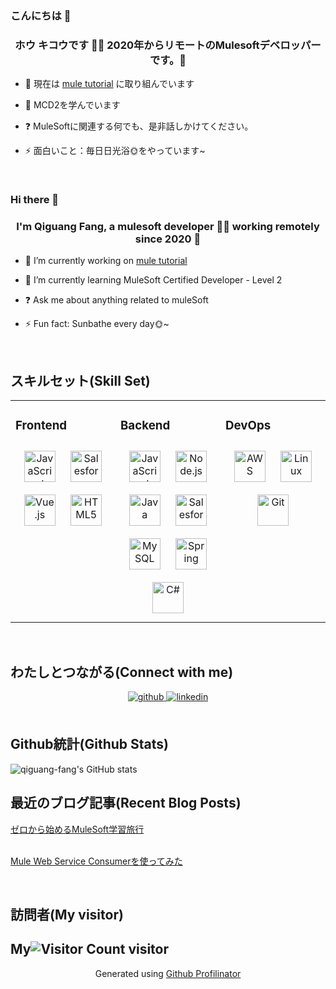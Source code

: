 ### こんにちは  👋

### <div align="center">ホウ キコウです 👨‍💻  2020年からリモートのMulesoftデベロッパーです。🚀</div>  
  

- 🔭 現在は [mule tutorial](https://github.com/qiguang-fang/mule-demo)  に取り組んでいます
  

- 🌱 MCD2を学んでいます 
  

- ❓ MuleSoftに関連する何でも、是非話しかけてください。
  

- ⚡ 面白いこと：毎日日光浴🌞をやっています~
  

<br/>  

### Hi there 👋

### <div align="center">I'm Qiguang Fang, a mulesoft developer 👨‍💻 working remotely since 2020 🚀</div>  
  

- 🔭 I’m currently working on [mule tutorial](https://github.com/qiguang-fang/mule-demo)  
  

- 🌱 I’m currently learning MuleSoft Certified Developer - Level 2 
  

- ❓ Ask me about anything related to muleSoft  
  

- ⚡ Fun fact: Sunbathe every day🌞~
  

<br/>  


## スキルセット(Skill Set)  
<table><tr><td valign="top" width="33%">



### Frontend  
<div align="center">  
<a href="https://www.javascript.com/" target="_blank"><img style="margin: 10px" src="https://profilinator.rishav.dev/skills-assets/javascript-original.svg" alt="JavaScript" height="50" /></a>  
<a href="https://www.salesforce.com/in/" target="_blank"><img style="margin: 10px" src="https://profilinator.rishav.dev/skills-assets/salesforce.png" alt="Salesforce" height="50" /></a>  
<a href="https://vuejs.org/" target="_blank"><img style="margin: 10px" src="https://profilinator.rishav.dev/skills-assets/vuejs-original-wordmark.svg" alt="Vue.js" height="50" /></a>  
<a href="https://en.wikipedia.org/wiki/HTML5" target="_blank"><img style="margin: 10px" src="https://profilinator.rishav.dev/skills-assets/html5-original-wordmark.svg" alt="HTML5" height="50" /></a>  
</div>

</td><td valign="top" width="33%">



### Backend  
<div align="center">  
<a href="https://www.javascript.com/" target="_blank"><img style="margin: 10px" src="https://profilinator.rishav.dev/skills-assets/javascript-original.svg" alt="JavaScript" height="50" /></a>  
<a href="https://nodejs.org/" target="_blank"><img style="margin: 10px" src="https://profilinator.rishav.dev/skills-assets/nodejs-original-wordmark.svg" alt="Node.js" height="50" /></a>  
<a href="https://www.java.com/" target="_blank"><img style="margin: 10px" src="https://profilinator.rishav.dev/skills-assets/java-original-wordmark.svg" alt="Java" height="50" /></a>  
<a href="https://www.salesforce.com/in/" target="_blank"><img style="margin: 10px" src="https://profilinator.rishav.dev/skills-assets/salesforce.png" alt="Salesforce" height="50" /></a>  
<a href="https://www.mysql.com/" target="_blank"><img style="margin: 10px" src="https://profilinator.rishav.dev/skills-assets/mysql-original-wordmark.svg" alt="MySQL" height="50" /></a>  
<a href="https://docs.spring.io/spring-framework/docs/3.0.x/reference/expressions.html#:~:text=The%20Spring%20Expression%20Language%20(SpEL,and%20basic%20string%20templating%20functionality." target="_blank"><img style="margin: 10px" src="https://profilinator.rishav.dev/skills-assets/springio-icon.svg" alt="Spring" height="50" /></a>  
<a href="https://docs.microsoft.com/en-us/dotnet/csharp/" target="_blank"><img style="margin: 10px" src="https://profilinator.rishav.dev/skills-assets/csharp-original.svg" alt="C#" height="50" /></a>  
</div>

</td><td valign="top" width="33%">



### DevOps  
<div align="center">  
<a href="https://aws.amazon.com/" target="_blank"><img style="margin: 10px" src="https://profilinator.rishav.dev/skills-assets/amazonwebservices-original-wordmark.svg" alt="AWS" height="50" /></a>  
<a href="https://www.linux.org/" target="_blank"><img style="margin: 10px" src="https://profilinator.rishav.dev/skills-assets/linux-original.svg" alt="Linux" height="50" /></a>  
<a href="https://github.com/" target="_blank"><img style="margin: 10px" src="https://profilinator.rishav.dev/skills-assets/git-scm-icon.svg" alt="Git" height="50" /></a>  
</div>

</td></tr></table>  

<br/>  

## わたしとつながる(Connect with me)
<div align="center">
<a href="https://github.com/qiguang-fang" target="_blank">
<img src=https://img.shields.io/badge/github-%2324292e.svg?&style=for-the-badge&logo=github&logoColor=white alt=github style="margin-bottom: 5px;" />
</a>
<a href="https://linkedin.com/in/qiguang-fang" target="_blank">
<img src=https://img.shields.io/badge/linkedin-%231E77B5.svg?&style=for-the-badge&logo=linkedin&logoColor=white alt=linkedin style="margin-bottom: 5px;" />
</a>
</div>  

<br/>  


## Github統計(Github Stats) 
![qiguang-fang's GitHub stats](https://github-readme-stats.vercel.app/api?username=qiguang-fang&show_icons=true&theme=tokyonight)
<br/>  


## 最近のブログ記事(Recent Blog Posts)  
<!-- BLOG-POST-LIST:START -->  
[ゼロから始めるMuleSoft学習旅行](https://qiita.com/qiguang-fang/items/a2a24f16c0fcb8915316)  
<br />

[Mule Web Service Consumerを使ってみた](https://qiita.com/qiguang-fang/items/cdad9547098336abf183#%E3%81%AF%E3%81%98%E3%82%81%E3%81%AB)  
<!-- BLOG-POST-LIST:END -->  

<br />

## 訪問者(My visitor)
My![Visitor Count](https://profile-counter.glitch.me/qiguang-fang/count.svg) visitor
----
<div align="center">Generated using <a href="https://profilinator.rishav.dev/" target="_blank">Github Profilinator</a></div>

